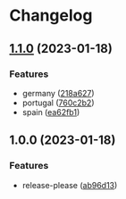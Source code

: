 # Changelog

## [1.1.0](https://github.com/aopopov90/release-test/compare/v1.0.0...v1.1.0) (2023-01-18)


### Features

* germany ([218a627](https://github.com/aopopov90/release-test/commit/218a6271f8f8fe74bff635f7618751546114617d))
* portugal ([760c2b2](https://github.com/aopopov90/release-test/commit/760c2b243574a78e0e4dd016d0e096057032c719))
* spain ([ea62fb1](https://github.com/aopopov90/release-test/commit/ea62fb155865007683d6800fe99b390e94ecb479))

## 1.0.0 (2023-01-18)


### Features

* release-please ([ab96d13](https://github.com/aopopov90/release-test/commit/ab96d131b39503012475350be498bdab4c7fce08))
